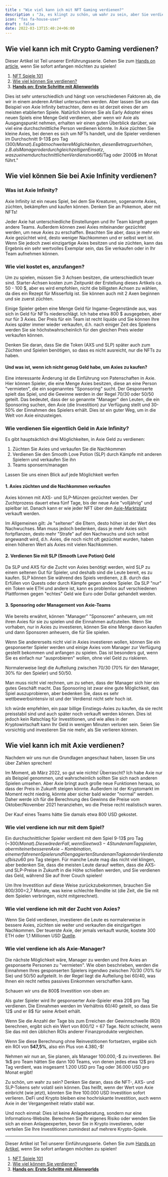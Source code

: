 ```yaml
---
title : "Wie viel kann ich mit NFT Gaming verdienen?"
description : "Ja, es klingt zu schön, um wahr zu sein, aber Sie verdienen tatsächlich für das Spielen von Spielen"
icon: "fas fa-house-user"
draft : false
date: 2022-03-13T15:40:24+06:00
---
```


## Wie viel kann ich mit Crypto Gaming verdienen?

Dieser Artikel ist Teil unserer Einführungsserie. Gehen Sie zum [Hands on article](/services/wie-starte-ich-mit-crypto-gaming/), wenn Sie sofort anfangen möchten zu spielen!

1. [NFT Spiele 101](/services/nft-games-101/)
2. [Wie viel können Sie verdienen?](/services/wie-viel-kann-ich-verdienen/)
3. **[Hands on: Erste Schritte mit Alienworlds](/services/wie-starte-ich-mit-crypto-gaming/)**

Dies ist sehr unterschiedlich und hängt von verschiedenen Faktoren ab, die wir in einem anderen Artikel untersuchen werden. Aber lassen Sie uns das Beispiel von Axie Infinity betrachten, denn es ist derzeit eines der am meisten etablierten Spiele. Natürlich können Sie als Early Adopter eines neuen Spiels eine Menge Geld verdienen, aber wenn wir Axie als Ausgangspunkt nehmen, erhalten wir einen guten Überblick darüber, wie viel eine durchschnittliche Person verdienen könnte. In Axie züchten Sie kleine Axies, bei denen es sich um NFTs handelt, und die Spieler verdienen im Durchschnitt 9-13$ pro Tag (300$/Monat). 
Es gibt noch weitere Möglichkeiten, diesen Betrag zu erhöhen, z.B. als Manager oder durch gleichzeitigen Einsatz, was zu einem durchschnittlichen Verdienst von 66$/Tag oder 2000$ im Monat führt."

## Wie viel können Sie bei Axie Infinity verdienen?

### Was ist Axie Infinity?

Axie Infinity ist ein neues Spiel, bei dem Sie Kreaturen, sogenannte Axies, züchten, bekämpfen und kaufen können. Denken Sie an Pokemon, aber mit NFTs!

Jeder Axie hat unterschiedliche Einstellungen und Ihr Team kämpft gegen andere Teams. Außerdem können zwei Axies miteinander gezüchtet werden, um neue Axies zu erschaffen. Beachten Sie aber, dass je mehr ein Axie gezüchtet wird, desto weniger Nachkommen und er selbst wert ist. Wenn Sie jedoch zwei einzigartige Axies besitzen und sie züchten, kann das Ergebnis ein sehr wertvolles Exemplar sein, das Sie verkaufen oder in Ihr Team aufnehmen können. 

### Wie viel kostet es, anzufangen?

Um zu spielen, müssen Sie 3 Achsen besitzen, die unterschiedlich teuer sind. Starter-Achsen kosten zum Zeitpunkt der Erstellung dieses Artikels ca. 50 - 100 $, aber es wird empfohlen, nicht die billigsten Achsen zu wählen, da dies ein Rezept für Misserfolg ist. Sie können auch mit 2 Axen beginnen und sie zuerst züchten.

Einige Spieler geben eine Menge Geld für Ingame-Gegenstände aus, was sich in Geld für NFTs niederschlägt. Ich habe etwa 800 $ ausgegeben, aber nur für 3 Axies. Der Preis für ein Team ist recht liquide und Sie können Ihre Axies später immer wieder verkaufen, d.h. nach einiger Zeit des Spielens werden Sie sie höchstwahrscheinlich für den gleichen Preis wieder verkaufen können.

Denken Sie daran, dass Sie die Token (AXS und SLP) später auch zum Züchten und Spielen benötigen, so dass es nicht ausreicht, nur die NFTs zu haben.

#### Und was ist, wenn ich nicht genug Geld habe, um Axies zu kaufen?

Eine interessante Änderung ist die Einführung von Patenschaften in Axie. Hier können Spieler, die eine Menge Axies besitzen, diese an eine Person "vermieten", die ein sogenanntes "Sponsoring" sucht. Der Gesponserte spielt das Spiel, und die Gewinne werden in der Regel 70/30 oder 50/50 geteilt. Das bedeutet, dass der so genannte "Manager" den Leuten, die ein Sponsoring suchen, den Axie (die Investition) zur Verfügung stellt und 30-50% der Einnahmen des Spielers erhält. Dies ist ein guter Weg, um in die Welt von Axie einzusteigen. 

### Wie verdienen Sie eigentlich Geld in Axie Infinity?

Es gibt hauptsächlich drei Möglichkeiten, in Axie Geld zu verdienen:

1. Züchten Sie Axies und verkaufen Sie die Nachkommen
2. Verdienen Sie den Smooth Love Potion (SLP) durch Kämpfe mit anderen Spielern und verkaufen Sie ihn
3. Teams sponsern/managen

Lassen Sie uns einen Blick auf jede Möglichkeit werfen

#### 1. Axies züchten und die Nachkommen verkaufen

Axies können mit AXS- und SLP-Münzen gezüchtet werden. Der Zuchtprozess dauert etwa fünf Tage, bis der neue Axie "volljährig" und spielbar ist. Danach kann er wie jeder NFT über den [Axie-Marktplatz](https://marketplace.axieinfinity.com/) verkauft werden.

Im Allgemeinen gilt: Je "seltener" die Eltern, desto höher ist der Wert des Nachwuchses. Man muss jedoch bedenken, dass je mehr Axies sich fortpflanzen, desto mehr "Strafe" auf den Nachwuchs und sich selbst angewandt wird, d.h. Axies, die noch nicht oft gezüchtet wurden, haben einen höheren Wert als Axies mit vielen Nachkommen. 

#### 2. Verdienen Sie mit SLP (Smooth Love Potion) Geld

Da SLP und AXS für die Zucht von Axies benötigt werden, wird SLP zu einem seltenen Gut für Spieler, und deshalb sind die Leute bereit, es zu kaufen.
SLP können Sie während des Spiels verdienen, z.B. durch das Erfüllen von Quests oder durch Kämpfe gegen andere Spieler. Da SLP "nur" ein Token wie ETH und andere ist, kann es problemlos auf verschiedenen Plattformen gegen "echtes" Geld wie Euro oder Dollar gehandelt werden.

#### 3. Sponsoring oder Management von Axie-Teams

Wie bereits erwähnt, können "Manager" "Sponsoren" anheuern, um mit ihren Axies für sie zu spielen und die Einnahmen aufzuteilen. Wenn Sie vorhaben, nur in Axies zu investieren, können Sie eine Menge davon kaufen und dann Sponsoren anheuern, die für Sie spielen.

Wenn Sie andererseits nicht viel in Axies investieren wollen, können Sie ein gesponserter Spieler werden und einige Axies vom Manager zur Verfügung gestellt bekommen und anfangen zu spielen. Das ist besonders gut, wenn Sie es einfach nur "ausprobieren" wollen, ohne viel Geld zu riskieren. 

Normalerweise liegt die Aufteilung zwischen 70/30 (70% für den Manager, 30% für den Spieler) und 50/50.

Man muss nicht viel rechnen, um zu sehen, dass der Manager sich hier ein gutes Geschäft macht. Das Sponsoring ist zwar eine gute Möglichkeit, das Spiel auszuprobieren, aber bedenken Sie, dass es sehr wettbewerbsintensiv ist und der Verdienst nicht sehr hoch ist.

Ich würde empfehlen, ein paar billige Einstiegs-Axies zu kaufen, da sie recht preisstabil sind und auch später noch verkauft werden können. Dies ist jedoch kein Ratschlag für Investitionen, und wie alles in der Kryptowirtschaft kann Ihr Geld in wenigen Minuten verloren sein. Seien Sie vorsichtig und investieren Sie nie mehr, als Sie verlieren können.

## Wie viel kann ich mit Axie verdienen?

Nachdem wir uns nun die Grundlagen angeschaut haben, lassen Sie uns über Zahlen sprechen!

Im Moment, ab März 2022, so gut wie nichts! Überrascht? Ich habe Axie nur als Beispiel genommen, und wahrscheinlich sollten Sie sich nach anderen Spielen umsehen. Aber Axie bringt auch große neue Funktionen heraus, so dass der Preis in Zukunft steigen könnte.
Außerdem ist der Kryptomarkt im Moment recht niedrig, könnte aber sicher bald wieder "normal" werden. Daher werde ich für die Berechnung des Gewinns die Preise vom Oktober/November 2021 heranziehen, wo die Preise recht realistisch waren. 

Der Kauf eines Teams hätte Sie damals etwa 800 USD gekostet.

### Wie viel verdiene ich nur mit dem Spiel?

Ein durchschnittlicher Spieler verdient mit dem Spiel 9-13$ pro Tag (~300$/Monat).
Dies wäre der Fall, wenn Sie etwa 3-4 Stunden am Tag spielen, aber mit einer besseren Axie-Kombination, einem erfahrenen Spieler und 10 engagierten Stunden am Tag kann der Verdienst auf bis zu 60$ pro Tag steigen. Für manche Leute mag das nicht viel klingen, aber bedenken Sie, dass die meisten Leute darauf wetten, dass die AXS- und SLP-Preise in Zukunft in die Höhe schießen werden, und Sie verdienen das Geld, während Sie auf Ihrer Couch spielen!

Um Ihre Investition auf diese Weise zurückzubekommen, brauchen Sie 800$/300$=2,7 Monate, was keine schlechte Rendite ist (die Zeit, die Sie mit dem Spielen verbringen, nicht mitgerechnet).

### Wie viel verdiene ich mit der Zucht von Axies?

Wenn Sie Geld verdienen, investieren die Leute es normalerweise in bessere Axies, züchten sie weiter und verkaufen die einzigartigen Nachkommen. Der teuerste Axie, der jemals verkauft wurde, kostete 300 ETH oder 1,1 Millionen USD [Quelle](https://www.esports.net/news/crypto-gaming/most-expensive-gaming-nft/).

### Wie viel verdiene ich als Axie-Manager?

Die nächste Möglichkeit wäre, Manager zu werden und Ihre Axies an gesponserte Personen zu "vermieten". Wie oben beschrieben, werden die Einnahmen Ihres gesponserten Spielers irgendwo zwischen 70/30 (70% für Sie) und 50/50 aufgeteilt. In der Regel liegt die Aufteilung bei 60/40, was Ihnen ein recht nettes passives Einkommen verschaffen kann.

Schauen wir uns die 800$ Investition von oben an:

Als guter Spieler wird Ihr gesponserter Axie-Spieler etwa 20$ pro Tag verdienen. Die Einnahmen werden im Verhältnis 60/40 geteilt, so dass Sie 12$ und er 8$ für seine Arbeit erhält.

Wenn Sie die Anzahl der Tage bis zum Erreichen der Gewinnschwelle (ROI) berechnen, ergibt sich ein Wert von 800$/12$ = 67 Tage. Nicht schlecht, wenn Sie das mit den üblichen ROIs anderer Finanzprodukte vergleichen.

Wenn Sie diese Berechnung ohne Reinvestitionen fortsetzen, ergäbe sich ein ROI von **547,5%**, also ein Plus von 4.380,-$!

Nehmen wir nun an, Sie planen, als Manager 100.000,-$ zu investieren. Bei 1k$ pro Team hätten Sie dann 100 Teams, von denen jedes etwa 12$ pro Tag verdient, was insgesamt 1.200 USD pro Tag oder 36.000 USD pro Monat ergibt!

Zu schön, um wahr zu sein? Denken Sie daran, dass die NFT-, AXS- und SLP-Tokens sehr volatil sein können. Das heißt, wenn der Wert von Axie einbricht (wie jetzt), könnten Sie Ihre 100.000 USD Investition sofort verlieren. DeFi und Krypto bleiben eine hochriskante Investition, auch wenn Axie in der Vergangenheit relativ stabil war. 

Und noch einmal: Dies ist keine Anlageberatung, sondern nur eine Informations-Website. Berechnen Sie Ihr eigenes Risiko oder wenden Sie sich an einen Anlageexperten, bevor Sie in Krypto investieren, oder verteilen Sie Ihre Investitionen zumindest auf mehrere Krypto-Spiele.

---

Dieser Artikel ist Teil unserer Einführungsserie. Gehen Sie zum [Hands on Artikel](/services/wie-starte-ich-mit-crypto-gaming/), wenn Sie sofort anfangen möchten zu spielen!

1. [NFT Spiele 101](/services/nft-games-101/)
2. [Wie viel können Sie verdienen?](/services/wie-viel-kann-ich-verdienen/)
3. **[Hands on: Erste Schritte mit Alienworlds](/services/wie-starte-ich-mit-crypto-gaming/)**